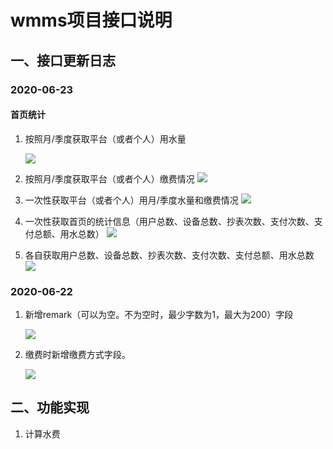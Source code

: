 # wmms项目接口说明

## 一、接口更新日志

### 2020-06-23

#### 首页统计

1. 按照月/季度获取平台（或者个人）用水量

      ![](https://cdn.jsdelivr.net/gh/lixinyuan1213/wmms_dashboard@master/images/readermonth.jpg)

2. 按照月/季度获取平台（或者个人）缴费情况
      ![](https://cdn.jsdelivr.net/gh/lixinyuan1213/wmms_dashboard@master/images/paymonth.jpg)

3. 一次性获取平台（或者个人）用月/季度水量和缴费情况
      ![](https://cdn.jsdelivr.net/gh/lixinyuan1213/wmms_dashboard@master/images/alls.jpg)
      
4. 一次性获取首页的统计信息（用户总数、设备总数、抄表次数、支付次数、支付总额、用水总数）
 ![](https://cdn.jsdelivr.net/gh/lixinyuan1213/wmms_dashboard@master/images/zonghe.jpg)
 
5. 各自获取用户总数、设备总数、抄表次数、支付次数、支付总额、用水总数
 ![](https://cdn.jsdelivr.net/gh/lixinyuan1213/wmms_dashboard@master/images/youall.jpg)

### 2020-06-22

1. 新增remark（可以为空。不为空时，最少字数为1，最大为200）字段

   ![](https://cdn.jsdelivr.net/gh/lixinyuan1213/wmms_dashboard@master/images/remark.jpg)

2. 缴费时新增缴费方式字段。

    ![](https://cdn.jsdelivr.net/gh/lixinyuan1213/wmms_dashboard@master/images/payment.jpg)

## 二、功能实现

1. 计算水费